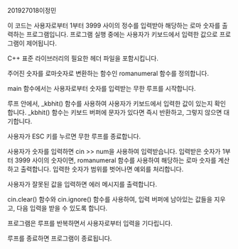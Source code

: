 201927018이정민

이 코드는 사용자로부터 1부터 3999 사이의 정수를 입력받아 해당하는 로마 숫자를 출력하는 프로그램입니다. 
프로그램 실행 중에는 사용자가 키보드에서 입력한 값으로 프로그램이 제어됩니다.

C++ 표준 라이브러리의 필요한 헤더 파일을 포함시킵니다.

주어진 숫자를 로마숫자로 변환하는 함수인 romanumeral 함수를 정의합니다.

main 함수에서는 사용자로부터 숫자를 입력받는 무한 루프를 시작합니다.

루프 안에서, _kbhit() 함수를 사용하여 사용자가 키보드에서 입력한 값이 있는지 확인합니다. _kbhit() 함수는 키보드 버퍼에 문자가 있다면 즉시 반환하고, 그렇지 않으면 대기합니다.

사용자가 ESC 키를 누르면 무한 루프를 종료합니다.

사용자가 숫자를 입력하면 cin >> num을 사용하여 입력받습니다. 입력받은 숫자가 1부터 3999 사이의 숫자이면, romanumeral 함수를 사용하여 해당하는 로마 숫자를 계산하고 출력합니다. 입력한 숫자가 범위를 벗어나면 예외를 처리합니다.

사용자가 잘못된 값을 입력하면 에러 메시지를 출력합니다.

cin.clear() 함수와 cin.ignore() 함수를 사용하여, 입력 버퍼에 남아있는 값들을 지우고, 다음 입력을 받을 수 있도록 합니다.

프로그램은 루프를 반복하면서 사용자로부터 입력을 기다립니다.

루프를 종료하면 프로그램이 종료됩니다.

